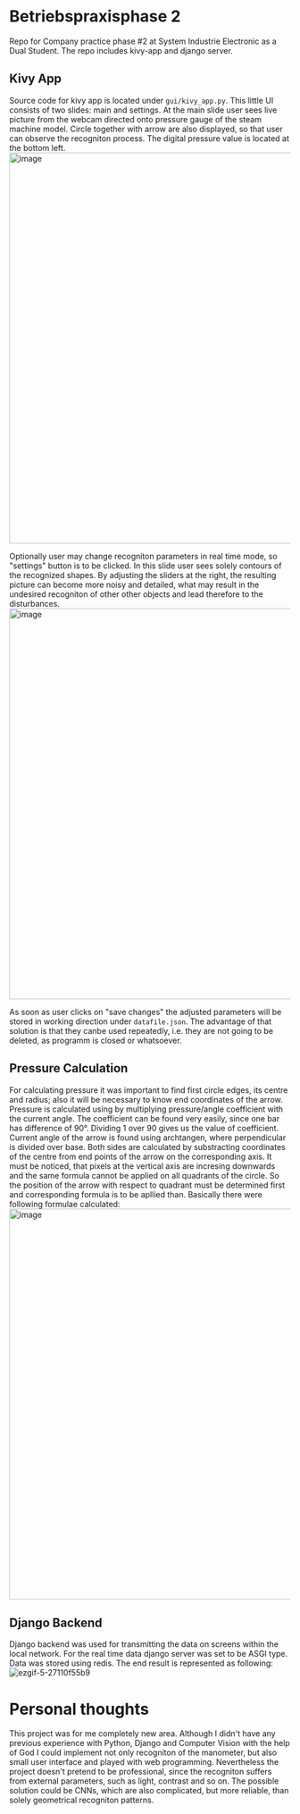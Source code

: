 # Betriebspraxisphase 2
Repo for Company practice phase #2 at System Industrie Electronic as a Dual Student. The repo includes kivy-app and django server. 

## Kivy App
Source code for kivy app is located under ```gui/kivy_app.py```. This little UI consists of two slides: main and settings. 
At the main slide user sees live picture from the webcam directed onto pressure gauge of the steam machine model.
Circle together with arrow are also displayed, so that user can observe the recogniton process. The digital pressure value is located at the bottom left. 
<img width="700" alt="image" src="https://user-images.githubusercontent.com/71139952/181781776-7114d34c-5d09-4848-a278-f17e41169b8b.png">

Optionally user may change recogniton parameters in real time mode, so "settings" button is to be clicked. In this slide user sees solely contours 
of the recognized shapes. By adjusting the sliders at the right, the resulting picture can become more noisy and detailed, what may result in the undesired
recogniton of other other objects and lead therefore to the disturbances. 
<img width="700" alt="image" src="https://user-images.githubusercontent.com/71139952/181783024-e6dbd33a-9e22-4625-9e19-cc42f6fea8c1.png">

As soon as user clicks on "save changes" the adjusted parameters will be stored in working direction under ```datafile.json```. 
The advantage of that solution is that they canbe used repeatedly, i.e. they are not going to be deleted, as programm is closed or whatsoever.
## Pressure Calculation 

For calculating pressure it was important to find first circle edges, its centre and radius; also it will be necessary to know end coordinates of
the arrow. Pressure is calculated using by multiplying pressure/angle coefficient with the current angle. The coefficient can be found very easily,
since one bar has difference of 90°. Dividing 1 over 90 gives us the value of coefficient. Current angle of the arrow is found using archtangen, where 
perpendicular is divided over base. Both sides are calculated by substracting coordinates of the centre from end points of the arrow on the corresponding axis.
It must be noticed, that pixels at the vertical axis are incresing downwards and the same formula cannot be applied on all quadrants of the circle. 
So the position of the arrow with respect to quadrant must be determined first and corresponding formula is to be apllied than. 
Basically there were following formulae calculated:
<img width="700" alt="image" src="https://user-images.githubusercontent.com/71139952/181789761-a3bd005c-003e-4955-8001-2462c8fc0598.png">


## Django Backend

Django backend was used for transmitting the data on screens within the local network. For the real time data django server was set to be ASGI type. Data was stored using redis. The end result is represented as following:
![ezgif-5-27110f55b9](https://user-images.githubusercontent.com/71139952/181797282-2d81323d-c4b1-465a-b7b9-c321096b6422.gif)

# Personal thoughts

This project was for me completely new area. Although I didn't have any previous experience with Python, Django and Computer Vision with the help of God I could implement not only recogniton of the manometer, but also small user interface and played with web programming. Nevertheless the project doesn't pretend to be professional, since the recogniton suffers from external parameters, such as light, contrast and so on. The possible solution could be CNNs, which are also complicated, but more reliable, than solely geometrical recogniton patterns.
